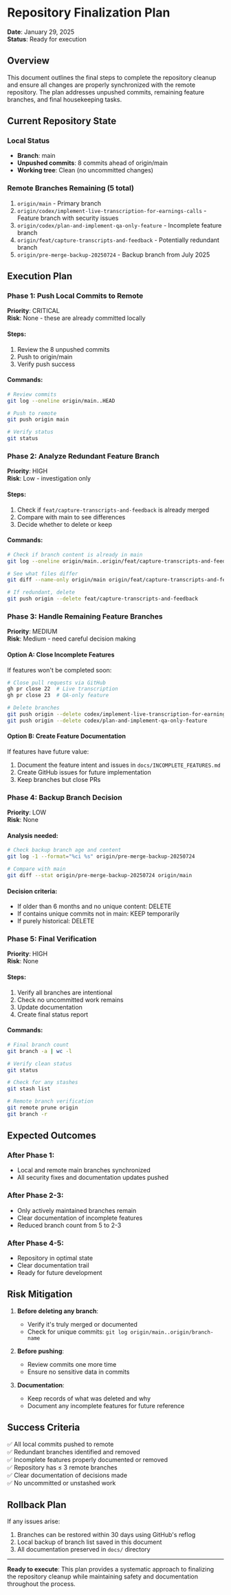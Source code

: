 # Repository Finalization Plan

**Date**: January 29, 2025  
**Status**: Ready for execution

## Overview

This document outlines the final steps to complete the repository cleanup and ensure all changes are properly synchronized with the remote repository. The plan addresses unpushed commits, remaining feature branches, and final housekeeping tasks.

## Current Repository State

### Local Status
- **Branch**: main
- **Unpushed commits**: 8 commits ahead of origin/main
- **Working tree**: Clean (no uncommitted changes)

### Remote Branches Remaining (5 total)
1. `origin/main` - Primary branch
2. `origin/codex/implement-live-transcription-for-earnings-calls` - Feature branch with security issues
3. `origin/codex/plan-and-implement-qa-only-feature` - Incomplete feature branch
4. `origin/feat/capture-transcripts-and-feedback` - Potentially redundant branch
5. `origin/pre-merge-backup-20250724` - Backup branch from July 2025

## Execution Plan

### Phase 1: Push Local Commits to Remote
**Priority**: CRITICAL  
**Risk**: None - these are already committed locally

#### Steps:
1. Review the 8 unpushed commits
2. Push to origin/main
3. Verify push success

#### Commands:
```bash
# Review commits
git log --oneline origin/main..HEAD

# Push to remote
git push origin main

# Verify status
git status
```

### Phase 2: Analyze Redundant Feature Branch
**Priority**: HIGH  
**Risk**: Low - investigation only

#### Steps:
1. Check if `feat/capture-transcripts-and-feedback` is already merged
2. Compare with main to see differences
3. Decide whether to delete or keep

#### Commands:
```bash
# Check if branch content is already in main
git log --oneline origin/main..origin/feat/capture-transcripts-and-feedback

# See what files differ
git diff --name-only origin/main origin/feat/capture-transcripts-and-feedback

# If redundant, delete
git push origin --delete feat/capture-transcripts-and-feedback
```

### Phase 3: Handle Remaining Feature Branches
**Priority**: MEDIUM  
**Risk**: Medium - need careful decision making

#### Option A: Close Incomplete Features
If features won't be completed soon:
```bash
# Close pull requests via GitHub
gh pr close 22  # Live transcription
gh pr close 23  # QA-only feature

# Delete branches
git push origin --delete codex/implement-live-transcription-for-earnings-calls
git push origin --delete codex/plan-and-implement-qa-only-feature
```

#### Option B: Create Feature Documentation
If features have future value:
1. Document the feature intent and issues in `docs/INCOMPLETE_FEATURES.md`
2. Create GitHub issues for future implementation
3. Keep branches but close PRs

### Phase 4: Backup Branch Decision
**Priority**: LOW  
**Risk**: None

#### Analysis needed:
```bash
# Check backup branch age and content
git log -1 --format="%ci %s" origin/pre-merge-backup-20250724

# Compare with main
git diff --stat origin/pre-merge-backup-20250724 origin/main
```

#### Decision criteria:
- If older than 6 months and no unique content: DELETE
- If contains unique commits not in main: KEEP temporarily
- If purely historical: DELETE

### Phase 5: Final Verification
**Priority**: HIGH  
**Risk**: None

#### Steps:
1. Verify all branches are intentional
2. Check no uncommitted work remains
3. Update documentation
4. Create final status report

#### Commands:
```bash
# Final branch count
git branch -a | wc -l

# Verify clean status
git status

# Check for any stashes
git stash list

# Remote branch verification
git remote prune origin
git branch -r
```

## Expected Outcomes

### After Phase 1:
- Local and remote main branches synchronized
- All security fixes and documentation updates pushed

### After Phase 2-3:
- Only actively maintained branches remain
- Clear documentation of incomplete features
- Reduced branch count from 5 to 2-3

### After Phase 4-5:
- Repository in optimal state
- Clear documentation trail
- Ready for future development

## Risk Mitigation

1. **Before deleting any branch**: 
   - Verify it's truly merged or documented
   - Check for unique commits: `git log origin/main..origin/branch-name`
   
2. **Before pushing**:
   - Review commits one more time
   - Ensure no sensitive data in commits

3. **Documentation**:
   - Keep records of what was deleted and why
   - Document any incomplete features for future reference

## Success Criteria

✅ All local commits pushed to remote  
✅ Redundant branches identified and removed  
✅ Incomplete features properly documented or removed  
✅ Repository has ≤ 3 remote branches  
✅ Clear documentation of decisions made  
✅ No uncommitted or unstashed work  

## Rollback Plan

If any issues arise:
1. Branches can be restored within 30 days using GitHub's reflog
2. Local backup of branch list saved in this document
3. All documentation preserved in `docs/` directory

---

**Ready to execute**: This plan provides a systematic approach to finalizing the repository cleanup while maintaining safety and documentation throughout the process.
